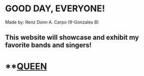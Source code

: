 # GOOD DAY, EVERYONE!
Made by: Renz Donn A. Carpo (9-Gonzales B)

This website will showcase and exhibit my favorite bands and singers!
---
# **[QUEEN](https://open.spotify.com/artist/1dfeR4HaWDbWqFHLkxsg1d)


